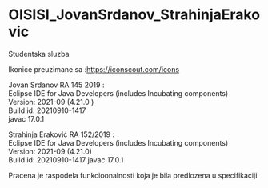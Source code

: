 # OISISI_JovanSrdanov_StrahinjaErakovic
Studentska sluzba 

Ikonice preuzimane sa :https://iconscout.com/icons    

Jovan Srdanov RA 145 2019 :    
Eclipse IDE for Java Developers (includes Incubating components)    
Version: 2021-09 (4.21.0 )   
Build id: 20210910-1417   
javac 17.0.1  

Strahinja Eraković RA 152/2019 :  
Eclipse IDE for Java Developers (includes Incubating components)  
Version: 2021-09 (4.21.0)  
Build id: 20210910-1417
javac 17.0.1  

Pracena je raspodela funkcioonalnosti koja je bila predlozena u specifikaciji    
